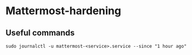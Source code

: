 # Mattermost-hardening

## Useful commands

```
sudo journalctl -u mattermost-<service>.service --since "1 hour ago"
```

```

```


```

```

```

```